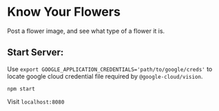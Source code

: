 # Know Your Flowers

Post a flower image, and see what type of a flower it is.

## Start Server:

Use `export GOOGLE_APPLICATION_CREDENTIALS='path/to/google/creds'` to locate google cloud credential file required by `@google-cloud/vision`.

`npm start`

Visit `localhost:8080`
